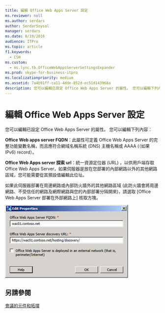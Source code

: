 ```yaml
---
title: 編輯 Office Web Apps Server 設定
ms.reviewer: null
ms.author: serdars
author: SerdarSoysal
manager: serdars
ms.date: 8/19/2016
audience: ITPro
ms.topic: article
f1.keywords:
  - CSH
ms.custom:
  - ms.lync.tb.OfficeWebAppsServerSettingsExpander
ms.prod: skype-for-business-itpro
ms.localizationpriority: medium
ms.assetid: 7a4b91ff-ca11-4dde-852d-ec51d143968a
description: 您可以編輯已設定 Office Web Apps Server 的屬性。 您可以編輯下列內容：
---
```


# <a name="edit-office-web-apps-server-settings"></a>編輯 Office Web Apps Server 設定

您可以編輯已設定 Office Web Apps Server 的屬性。 您可以編輯下列內容：

 **Office Web apps server FQDN**：此屬性可定義 Office Web Apps Server 的完整功能變數名稱，而且應符合網域名稱系統 (DNS) 主機名稱或 AAAA (（如果 IPv6) record）。

 **Office Web Apps server 探索 url**：統一資源定位器 (URL) ，以供用戶端存取 Office Web Apps Server，如果伺服器是放在您部署的內部網路以外的其他網路區域，您可能需要從其預設值編輯此位址。

如果此伺服器部署在周邊網路或內部防火牆外的其他網路區域 (此防火牆會將周邊網路、不受信任的網路及網際網路與您的內部部署分隔開來)，請選取 [Office Web Apps Server 部署在外部網路上] 核取方塊。

![Office Web 應用程式設定展開器。](../../media/OfficeWebApps_Settings_Expander.jpg)

## <a name="see-also"></a>另請參閱

[會議的元件和拓撲](/previous-versions/office/lync-server-2013/lync-server-2013-components-and-topologies-for-conferencing)